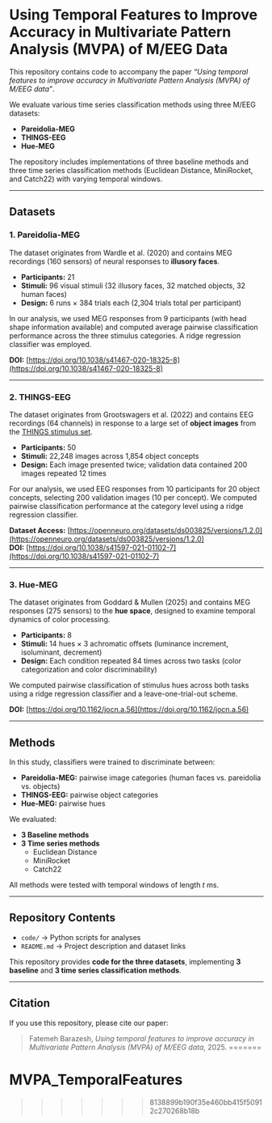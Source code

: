 
# Using Temporal Features to Improve Accuracy in Multivariate Pattern Analysis (MVPA) of M/EEG Data

This repository contains code to accompany the paper *“Using temporal features to improve accuracy in Multivariate Pattern Analysis (MVPA) of M/EEG data”*.

We evaluate various time series classification methods using three M/EEG datasets:

- **Pareidolia-MEG**  
- **THINGS-EEG**  
- **Hue-MEG**

The repository includes implementations of three baseline methods and three time series classification methods (Euclidean Distance, MiniRocket, and Catch22) with varying temporal windows.

---

## Datasets

### 1. Pareidolia-MEG
The dataset originates from Wardle et al. (2020) and contains MEG recordings (160 sensors) of neural responses to **illusory faces**.

- **Participants:** 21  
- **Stimuli:** 96 visual stimuli (32 illusory faces, 32 matched objects, 32 human faces)  
- **Design:** 6 runs × 384 trials each (2,304 trials total per participant)  

In our analysis, we used MEG responses from 9 participants (with head shape information available) and computed average pairwise classification performance across the three stimulus categories. A ridge regression classifier was employed.

**DOI:** [https://doi.org/10.1038/s41467-020-18325-8](https://doi.org/10.1038/s41467-020-18325-8)

---

### 2. THINGS-EEG
The dataset originates from Grootswagers et al. (2022) and contains EEG recordings (64 channels) in response to a large set of **object images** from the [THINGS stimulus set](https://things-initiative.org/).

- **Participants:** 50  
- **Stimuli:** 22,248 images across 1,854 object concepts  
- **Design:** Each image presented twice; validation data contained 200 images repeated 12 times  

For our analysis, we used EEG responses from 10 participants for 20 object concepts, selecting 200 validation images (10 per concept). We computed pairwise classification performance at the category level using a ridge regression classifier.

**Dataset Access:** [https://openneuro.org/datasets/ds003825/versions/1.2.0](https://openneuro.org/datasets/ds003825/versions/1.2.0)  
**DOI:** [https://doi.org/10.1038/s41597-021-01102-7](https://doi.org/10.1038/s41597-021-01102-7)

---

### 3. Hue-MEG
The dataset originates from Goddard & Mullen (2025) and contains MEG responses (275 sensors) to the **hue space**, designed to examine temporal dynamics of color processing.

- **Participants:** 8  
- **Stimuli:** 14 hues × 3 achromatic offsets (luminance increment, isoluminant, decrement)  
- **Design:** Each condition repeated 84 times across two tasks (color categorization and color discriminability)  

We computed pairwise classification of stimulus hues across both tasks using a ridge regression classifier and a leave-one-trial-out scheme.

**DOI:** [https://doi.org/10.1162/jocn.a.56](https://doi.org/10.1162/jocn.a.56)

---

## Methods

In this study, classifiers were trained to discriminate between:

- **Pareidolia-MEG:** pairwise image categories (human faces vs. pareidolia vs. objects)  
- **THINGS-EEG:** pairwise object categories  
- **Hue-MEG:** pairwise hues  

We evaluated:

- **3 Baseline methods**  
- **3 Time series methods**  
  - Euclidean Distance  
  - MiniRocket  
  - Catch22  

All methods were tested with temporal windows of length *t* ms.

---

## Repository Contents

- `code/` → Python scripts for analyses  
- `README.md` → Project description and dataset links  

This repository provides **code for the three datasets**, implementing **3 baseline** and **3 time series classification methods**.

---

## Citation

If you use this repository, please cite our paper:

> Fatemeh Barazesh, *Using temporal features to improve accuracy in Multivariate Pattern Analysis (MVPA) of M/EEG data*, 2025.
=======
# MVPA_TemporalFeatures
>>>>>>> 8138899b190f35e460bb415f50912c270268b18b
